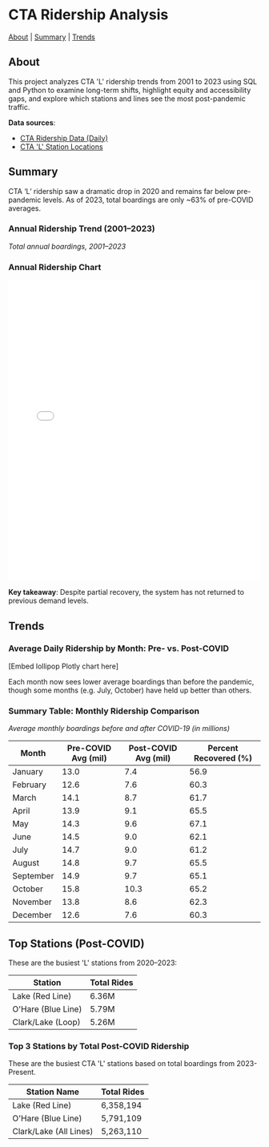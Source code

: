 # CTA Ridership Analysis

[About](index.md) | [Summary](summary.md) | [Trends](trends.md)

## About

This project analyzes CTA 'L' ridership trends from 2001 to 2023 using SQL and Python to examine long-term shifts, highlight equity and accessibility gaps, and explore which stations and lines see the most post-pandemic traffic.

**Data sources**:
- [CTA Ridership Data (Daily)](https://data.cityofchicago.org/Transportation/CTA-Ridership-L-Station-Daily-Boarding-Totals/x2n5-8w5q)
- [CTA 'L' Station Locations](https://data.cityofchicago.org/Transportation/CTA-L-System-Station-Locations/k4mn-3j89)


## Summary

CTA ‘L’ ridership saw a dramatic drop in 2020 and remains far below pre-pandemic levels. As of 2023, total boardings are only ~63% of pre-COVID averages.

### Annual Ridership Trend (2001–2023)
*Total annual boardings, 2001–2023*

### Annual Ridership Chart

<iframe src="figures/annual_ridership.html" width="100%" height="600" style="border:none;"></iframe>

**Key takeaway**: Despite partial recovery, the system has not returned to previous demand levels.


## Trends

### Average Daily Ridership by Month: Pre- vs. Post-COVID

[Embed lollipop Plotly chart here]

Each month now sees lower average boardings than before the pandemic, though some months (e.g. July, October) have held up better than others.

### Summary Table: Monthly Ridership Comparison  
_Average monthly boardings before and after COVID-19 (in millions)_

| Month     | Pre-COVID Avg (mil) | Post-COVID Avg (mil) | Percent Recovered (%) |
|-----------|--------------------|---------------------|------------------------|
| January   | 13.0               | 7.4                 | 56.9                   |
| February  | 12.6               | 7.6                 | 60.3                   |
| March     | 14.1               | 8.7                 | 61.7                   |
| April     | 13.9               | 9.1                 | 65.5                   |
| May       | 14.3               | 9.6                 | 67.1                   |
| June      | 14.5               | 9.0                 | 62.1                   |
| July      | 14.7               | 9.0                 | 61.2                   |
| August    | 14.8               | 9.7                 | 65.5                   |
| September | 14.9               | 9.7                 | 65.1                   |
| October   | 15.8               | 10.3                | 65.2                   |
| November  | 13.8               | 8.6                 | 62.3                   |
| December  | 12.6               | 7.6                 | 60.3                   |


## Top Stations (Post-COVID)

These are the busiest 'L' stations from 2020–2023:

| Station | Total Rides |
|---------|-------------|
| Lake (Red Line) | 6.36M |
| O'Hare (Blue Line) | 5.79M |
| Clark/Lake (Loop) | 5.26M |





### Top 3 Stations by Total Post-COVID Ridership

These are the busiest CTA 'L' stations based on total boardings from 2023-Present.

| Station Name                  | Total Rides     |
|------------------------------|-----------------|
| Lake (Red Line)              | 6,358,194       |
| O'Hare (Blue Line)           | 5,791,109       |
| Clark/Lake (All Lines)       | 5,263,110       |
